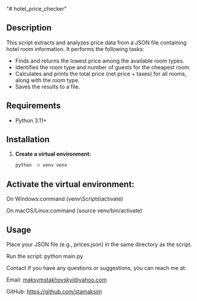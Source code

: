 "# hotel_price_checker" 

## Description

This script extracts and analyzes price data from a JSON file containing hotel room information. It performs the following tasks:
- Finds and returns the lowest price among the available room types.
- Identifies the room type and number of guests for the cheapest room.
- Calculates and prints the total price (net price + taxes) for all rooms, along with the room type.
- Saves the results to a file.

## Requirements

- Python 3.11+

## Installation

1. **Create a virtual environment:**
   ```bash
   python -m venv venv

## Activate the virtual environment:

On Windows:command (venv\Scripts\activate)

On macOS/Linux:command (source venv/bin/activate)

## Usage

Place your JSON file (e.g., prices.json) in the same directory as the script.

Run the script:
python main.py


Contact
If you have any questions or suggestions, you can reach me at:

Email: [maksymstakhovskyi@yahoo.com]()

GitHub: https://github.com/stamaksim
